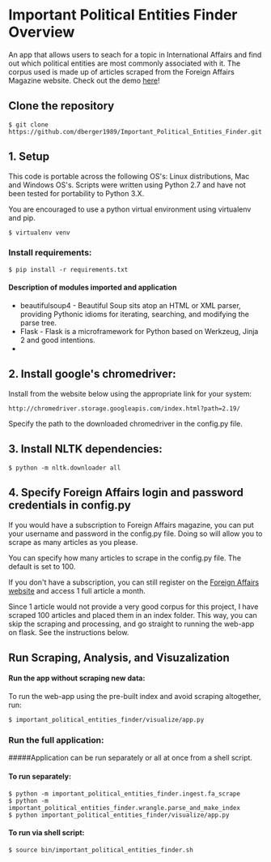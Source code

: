 # Important Political Entities Finder Overview

An app that allows users to seach for a topic in International Affairs and find out which political entities are most commonly associated with it. The corpus used is made up of articles scraped from the Foreign Affairs Magazine website. Check out the demo  <a href="http://107.23.92.220:5000" target="_blank">here</a>!


## Clone the repository

```$ git clone https://github.com/dberger1989/Important_Political_Entities_Finder.git```

## 1. Setup

This code is portable across the following OS's: Linux distributions, Mac and Windows OS's. Scripts were written using Python 2.7 and have not been tested for portability to Python 3.X.

You are encouraged to use a python virtual environment using virtualenv and pip. 

```$ virtualenv venv```

### Install requirements:

```$ pip install -r requirements.txt```

#### Description of modules imported and application

* beautifulsoup4 - Beautiful Soup sits atop an HTML or XML parser, providing Pythonic idioms for iterating, searching, and modifying the parse tree.
* Flask - Flask is a microframework for Python based on Werkzeug, Jinja 2 and good intentions.
* 

## 2. Install google's chromedriver:

Install from the website below using the appropriate link for your system:
	
```
http://chromedriver.storage.googleapis.com/index.html?path=2.19/
```

Specify the path to the downloaded chromedriver in the config.py file.  


## 3. Install NLTK dependencies:

```
$ python -m nltk.downloader all
```

## 4. Specify Foreign Affairs login and password credentials in config.py 

If you would have a subscription to Foreign Affairs magazine, you can put your username and password in the config.py file. 
Doing so will allow you to scrape as many articles as you please. 

You can specify how many articles to scrape in the config.py file. The default is set to 100. 

If you don't have a subscription, you can still register on the <a href="https://www.foreignaffairs.com" target="_blank">Foreign Affairs website</a> and access 1 full article a month. 

Since 1 article would not provide a very good corpus for this project, I have scraped 100 articles and placed them in an index folder. This way, you can skip the scraping and processing, and go straight to running the web-app on flask. See the instructions below.


## Run Scraping, Analysis, and Visuzalization

#### Run the app without scraping new data:
To run the web-app using the pre-built index and avoid scraping altogether, run:
```
$ important_political_entities_finder/visualize/app.py 
```


### Run the full application:
#####Application can be run separately or all at once from a shell script.

#### To run separately:

```
$ python -m important_political_entities_finder.ingest.fa_scrape
$ python -m important_political_entities_finder.wrangle.parse_and_make_index
$ python important_political_entities_finder/visualize/app.py 
```

#### To run via shell script:

```$ source bin/important_political_entities_finder.sh```
